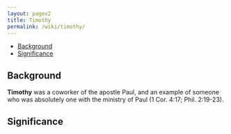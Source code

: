 ```yaml
---
layout: pagev2
title: Timothy
permalink: /wiki/timothy/
---
```

- [Background](#background)
- [Significance](#significance)

## Background

**Timothy** was a coworker of the apostle Paul, and an example of someone who was absolutely one with the ministry of Paul (1 Cor. 4:17; Phil. 2:19-23). 

## Significance
